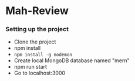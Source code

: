 # Mah-Review
### Setting up the project
- Clone the project   
- npm install
- `npm install -g nodemon`
- Create local MongoDB database named "mern"
- npm run start
- Go to localhost:3000
